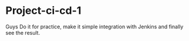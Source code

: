 # Project-ci-cd-1
Guys Do it for practice, make it simple integration with Jenkins and finally see the result.
